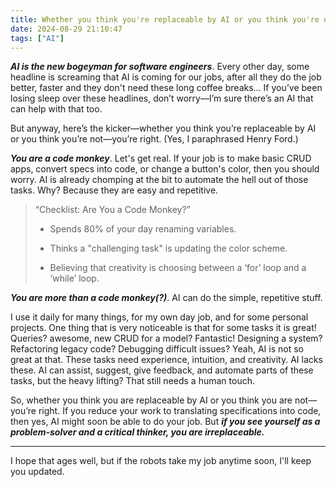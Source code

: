 ```yaml
---
title: Whether you think you're replaceable by AI or you think you're not - you're right
date: 2024-08-29 21:10:47
tags: ["AI"]
---
```


***AI is the new bogeyman for software engineers***. Every other day, some headline is screaming that AI is coming for our jobs, after all they do the job better, faster and they don't need these long coffee breaks... If you’ve been losing sleep over these headlines, don’t worry—I’m sure there’s an AI that can help with that too.

But anyway, here’s the kicker—whether you think you’re replaceable by AI or you think you’re not—you’re right. (Yes, I paraphrased Henry Ford.)

***You are a code monkey***. Let's get real. If your job is to make basic CRUD apps, convert specs into code, or change a button's color, then you should worry. AI is already chomping at the bit to automate the hell out of those tasks. Why? Because they are easy and repetitive.

> “Checklist: Are You a Code Monkey?”
>
>* Spends 80% of your day renaming variables.
>
>* Thinks a "challenging task" is updating the color scheme.
>
>* Believing that creativity is choosing between a ‘for’ loop and a ‘while’ loop.

***You are more than a code monkey(?)***. AI can do the simple, repetitive stuff.

I use it daily for many things, for my own day job, and for some personal projects. One thing that is very noticeable is that for some tasks it is great! Queries? awesome, new CRUD for a model? Fantastic! Designing a system? Refactoring legacy code? Debugging difficult issues? Yeah, AI is not so great at that. These tasks need experience, intuition, and creativity. AI lacks these. AI can assist, suggest, give feedback, and automate parts of these tasks, but the heavy lifting? That still needs a human touch.

So, whether you think you are replaceable by AI or you think you are not—you’re right. If you reduce your work to translating specifications into code, then yes, AI might soon be able to do your job. But ***if you see yourself as a problem-solver and a critical thinker, you are irreplaceable.*** 

---

I hope that ages well, but if the robots take my job anytime soon, I'll keep you updated.